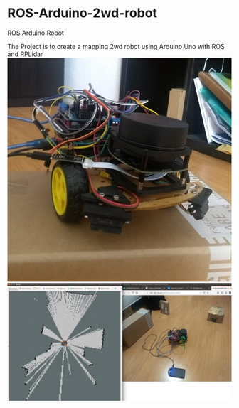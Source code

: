 # ROS-Arduino-2wd-robot
ROS Arduino Robot 

The Project is to create a mapping 2wd robot using Arduino Uno with ROS and RPLidar
![](images\ROSbot.jpeg)
![](images\HectorslamTest.png)
